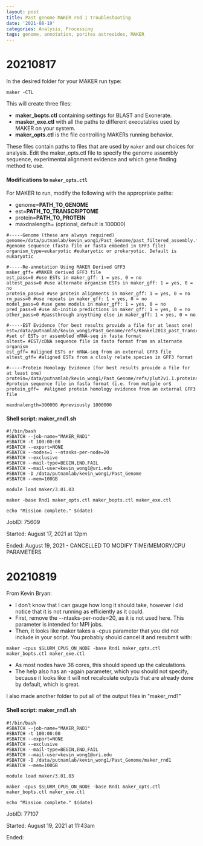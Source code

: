 ```yaml
---
layout: post
title: Past genome MAKER rnd 1 troubleshooting
date: '2021-08-19'
categories: Analysis, Processing
tags: genome, annotation, porites astreoides, MAKER
---
```


# 20210817

In the desired folder for your MAKER run type:

`maker -CTL`

This will create three files:

- **maker_bopts.ctl** containing settings for BLAST and Exonerate.
- **masker_exe.ctl** with all the paths to different executables used by MAKER on your system.
- **maker_opts.ctl** is the file controlling MAKERs running behavior.

These files contain paths to files that are used by `maker` and our choices for analysis. Edit the maker_opts.ctl file to specify the genome assembly sequence, experimental alignment evidence and which gene finding method to use.

#### Modifications to `maker_opts.ctl`

For MAKER to run, modify the following with the appropriate paths:
- genome=**PATH_TO_GENOME**
- est=**PATH_TO_TRANSCRIPTOME**
- protein=**PATH_TO_PROTEIN**
- maxdnalength= (optional, default is 100000)

```
#-----Genome (these are always required)
genome=/data/putnamlab/kevin_wong1/Past_Genome/past_filtered_assembly.fasta #genome sequence (fasta file or fasta embeded in GFF3 file)
organism_type=eukaryotic #eukaryotic or prokaryotic. Default is eukaryotic

#-----Re-annotation Using MAKER Derived GFF3
maker_gff= #MAKER derived GFF3 file
est_pass=0 #use ESTs in maker_gff: 1 = yes, 0 = no
altest_pass=0 #use alternate organism ESTs in maker_gff: 1 = yes, 0 = no
protein_pass=0 #use protein alignments in maker_gff: 1 = yes, 0 = no
rm_pass=0 #use repeats in maker_gff: 1 = yes, 0 = no
model_pass=0 #use gene models in maker_gff: 1 = yes, 0 = no
pred_pass=0 #use ab-initio predictions in maker_gff: 1 = yes, 0 = no
other_pass=0 #passthrough anyything else in maker_gff: 1 = yes, 0 = no

#-----EST Evidence (for best results provide a file for at least one)
est=/data/putnamlab/kevin_wong1/Past_Genome/refs/Kenkel2013_past_transcriptome.fasta #set of ESTs or assembled mRNA-seq in fasta format
altest= #EST/cDNA sequence file in fasta format from an alternate organism
est_gff= #aligned ESTs or mRNA-seq from an external GFF3 file
altest_gff= #aligned ESTs from a closly relate species in GFF3 format

#-----Protein Homology Evidence (for best results provide a file for at least one)
protein=/data/putnamlab/kevin_wong1/Past_Genome/refs/plut2v1.1.proteins.fasta  #protein sequence file in fasta format (i.e. from mutiple or$
protein_gff=  #aligned protein homology evidence from an external GFF3 file

maxdnalength=300000 #previously 1000000
```

#### Shell script: maker_rnd1.sh

```
#!/bin/bash
#SBATCH --job-name="MAKER_RND1"
#SBATCH -t 100:00:00
#SBATCH --export=NONE
#SBATCH --nodes=1 --ntasks-per-node=20
#SBATCH --exclusive
#SBATCH --mail-type=BEGIN,END,FAIL
#SBATCH --mail-user=kevin_wong1@uri.edu
#SBATCH -D /data/putnamlab/kevin_wong1/Past_Genome
#SBATCH --mem=100GB

module load maker/3.01.03

maker -base Rnd1 maker_opts.ctl maker_bopts.ctl maker_exe.ctl

echo "Mission complete." $(date)

```

JobID: 75609

Started: August 17, 2021 at 12pm

Ended: August 19, 2021 - CANCELLED TO MODIFY TIME/MEMORY/CPU PARAMETERS


# 20210819


From Kevin Bryan:

- I don’t know that I can gauge how long it should take, however I did notice that it is not running as efficiently as it could.
- First, remove the --ntasks-per-node=20, as it is not used here. This parameter is intended for MPI jobs.
- Then, it looks like maker takes a -cpus parameter that you did not include in your script. You probably should cancel it and resubmit with:

`maker -cpus $SLURM_CPUS_ON_NODE -base Rnd1 maker_opts.ctl maker_bopts.ctl maker_exe.ctl`

- As most nodes have 36 cores, this should speed up the calculations.
- The help also has an -again parameter, which you should not specify, because it looks like it will not recalculate outputs that are already done by default, which is great.

I also made another folder to put all of the output files in "maker_rnd1"

#### Shell script: maker_rnd1.sh

```
#!/bin/bash
#SBATCH --job-name="MAKER_RND1"
#SBATCH -t 100:00:00
#SBATCH --export=NONE
#SBATCH --exclusive
#SBATCH --mail-type=BEGIN,END,FAIL
#SBATCH --mail-user=kevin_wong1@uri.edu
#SBATCH -D /data/putnamlab/kevin_wong1/Past_Genome/maker_rnd1
#SBATCH --mem=100GB

module load maker/3.01.03

maker -cpus $SLURM_CPUS_ON_NODE -base Rnd1 maker_opts.ctl maker_bopts.ctl maker_exe.ctl

echo "Mission complete." $(date)

```

JobID: 77107

Started: August 19, 2021 at 11:43am

Ended:
